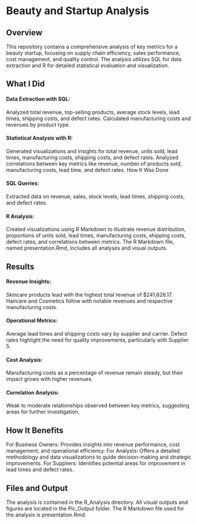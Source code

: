 # Beauty and Startup Analysis

## Overview

This repository contains a comprehensive analysis of key metrics for a beauty startup, focusing on supply chain efficiency, sales performance, cost management, and quality control. The analysis utilizes SQL for data extraction and R for detailed statistical evaluation and visualization.

## What I Did

#### Data Extraction with SQL:

Analyzed total revenue, top-selling products, average stock levels, lead times, shipping costs, and defect rates.
Calculated manufacturing costs and revenues by product type.

#### Statistical Analysis with R:

Generated visualizations and insights for total revenue, units sold, lead times, manufacturing costs, shipping costs, and defect rates.
Analyzed correlations between key metrics like revenue, number of products sold, manufacturing costs, lead time, and defect rates.
How It Was Done

#### SQL Queries:
Extracted data on revenue, sales, stock levels, lead times, shipping costs, and defect rates.

#### R Analysis:
Created visualizations using R Markdown to illustrate revenue distribution, proportions of units sold, lead times, manufacturing costs, shipping costs, defect rates, and correlations between metrics.
The R Markdown file, named presentation.Rmd, includes all analyses and visual outputs.

## Results

#### Revenue Insights:

Skincare products lead with the highest total revenue of $241,628.17.
Haircare and Cosmetics follow with notable revenues and respective manufacturing costs.

#### Operational Metrics:

Average lead times and shipping costs vary by supplier and carrier.
Defect rates highlight the need for quality improvements, particularly with Supplier 5.

#### Cost Analysis:

Manufacturing costs as a percentage of revenue remain steady, but their impact grows with higher revenues.

#### Correlation Analysis:

Weak to moderate relationships observed between key metrics, suggesting areas for further investigation.

## How It Benefits
For Business Owners: Provides insights into revenue performance, cost management, and operational efficiency.
For Analysts: Offers a detailed methodology and data visualizations to guide decision-making and strategic improvements.
For Suppliers: Identifies potential areas for improvement in lead times and defect rates.

## Files and Output
The analysis is contained in the R_Analysis directory.
All visual outputs and figures are located in the Pic_Output folder.
The R Markdown file used for the analysis is presentation.Rmd.
